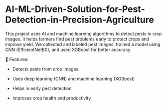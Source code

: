 # AI-ML-Driven-Solution-for-Pest-Detection-in-Precision-Agriculture

This project uses AI and machine learning algorithms to detect pests in crop images. It helps farmers find pest problems early to protect crops and improve yield. We collected and labeled pest images, trained a model using CNN (EfficientNetB0), and used XGBoost for better accuracy.


🔧 Features:
- Detects pests from crop images

- Uses deep learning (CNN) and machine learning (XGBoost)

- Helps in early pest detection

- Improves crop health and productivity

